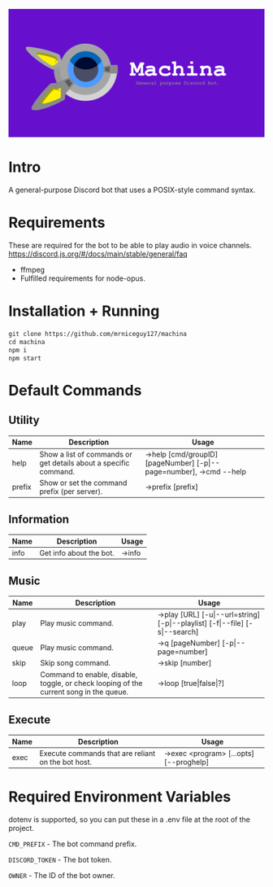 ![](readme-assets/banner.png)

# Intro

A general-purpose Discord bot that uses a POSIX-style command syntax.

# Requirements

These are required for the bot to be able to play audio in voice channels.
https://discord.js.org/#/docs/main/stable/general/faq

- ffmpeg
- Fulfilled requirements for node-opus.

# Installation + Running

```
git clone https://github.com/mrniceguy127/machina
cd machina
npm i
npm start
```

# Default Commands

## Utility

| Name | Description | Usage |
| --- | -------- | -------- |
| help | Show a list of commands or get details about a specific command. | ->help [cmd/groupID] [pageNumber] [-p\|--page=number], ->cmd --help |
| prefix | Show or set the command prefix (per server). | ->prefix [prefix] |

## Information

| Name | Description | Usage |
| --- | -------- | -------- |
| info | Get info about the bot. | ->info |

## Music

| Name | Description | Usage |
| --- | -------- | -------- |
| play | Play music command. | ->play [URL] [-u\|--url=string] [-p\|--playlist] [-f\|--file] [-s\|--search] |
| queue | Play music command. | ->q [pageNumber] [-p\|--page=number] |
| skip | Skip song command. | ->skip [number] |
| loop | Command to enable, disable, toggle, or check looping of the current song in the queue. | ->loop [true\|false\|?] |

## Execute

| Name | Description | Usage |
| --- | -------- | -------- |
| exec | Execute commands that are reliant on the bot host. | ->exec \<program\> [...opts] [--proghelp] |

# Required Environment Variables

dotenv is supported, so you can put these in a .env file at the root of the project.

`CMD_PREFIX` - The bot command prefix.

`DISCORD_TOKEN` - The bot token.

`OWNER` - The ID of the bot owner.
